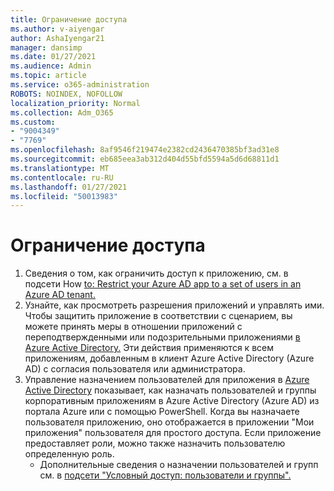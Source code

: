 ```yaml
---
title: Ограничение доступа
ms.author: v-aiyengar
author: AshaIyengar21
manager: dansimp
ms.date: 01/27/2021
ms.audience: Admin
ms.topic: article
ms.service: o365-administration
ROBOTS: NOINDEX, NOFOLLOW
localization_priority: Normal
ms.collection: Adm_O365
ms.custom:
- "9004349"
- "7769"
ms.openlocfilehash: 8af9546f219474e2382cd2436470385bf3ad31e8
ms.sourcegitcommit: eb685eea3ab312d404d55bfd5594a5d6d68811d1
ms.translationtype: MT
ms.contentlocale: ru-RU
ms.lasthandoff: 01/27/2021
ms.locfileid: "50013983"
---
```

# <a name="restricting-access"></a>Ограничение доступа

1. Сведения о том, как ограничить доступ к приложению, см. в подсети How [to: Restrict your Azure AD app to a set of users in an Azure AD tenant.](https://docs.microsoft.com/azure/active-directory/develop/howto-restrict-your-app-to-a-set-of-users)
1. Узнайте, как просмотреть разрешения приложений и управлять ими. Чтобы защитить приложение в соответствии с сценарием, вы можете принять меры в отношении приложений с переподтвержденными или подозрительными приложениями [в Azure Active Directory.](https://docs.microsoft.com/azure/active-directory/manage-apps/manage-application-permissions#control-access-to-an-application) Эти действия применяются к всем приложениям, добавленным в клиент Azure Active Directory (Azure AD) с согласия пользователя или администратора.
1. Управление назначением пользователей для приложения в [Azure Active Directory](https://docs.microsoft.com/azure/active-directory/manage-apps/assign-user-or-group-access-portal#configure-an-application-to-require-user-assignment) показывает, как назначать пользователей и группы корпоративным приложениям в Azure Active Directory (Azure AD) из портала Azure или с помощью PowerShell. Когда вы назначаете пользователя приложению, оно отображается в приложении "Мои приложения" пользователя для простого доступа. Если приложение предоставляет роли, можно также назначить пользователю определенную роль.
    - Дополнительные сведения о назначении пользователей и групп см. в [подсети "Условный доступ: пользователи и группы".](https://docs.microsoft.com/azure/active-directory/conditional-access/concept-conditional-access-users-groups)

